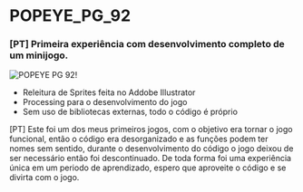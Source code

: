 # POPEYE_PG_92

### [PT] Primeira experiência com desenvolvimento completo de um minijogo.
![POPEYE PG 92!](/assets/images/san-juan-mountains.jpg "San Juan Mountains")

<ul>
  <li>Releitura de Sprites feita no Addobe Illustrator</li>
  <li>Processing para o desenvolvimento do jogo</li>
  <li>Sem uso de bibliotecas externas, todo o código é próprio</li>
</ul>

[PT] Este foi um dos meus primeiros jogos, com o objetivo era tornar o jogo funcional, então o código era desorganizado e as funções podem ter nomes sem sentido, durante o desenvolvimento do código o jogo deixou de ser necessário então foi descontinuado. De toda forma foi uma experiência única em um periodo de aprendizado, espero que aproveite o código e se divirta com o jogo.
